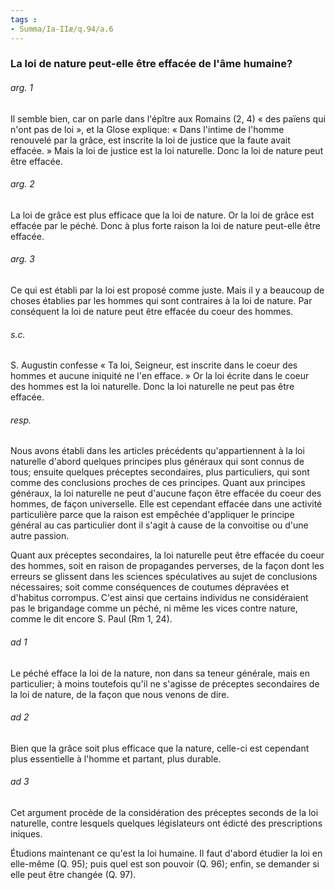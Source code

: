 ```yaml
---
tags : 
- Summa/Ia-IIæ/q.94/a.6
---
```


### La loi de nature peut-elle être effacée de l'âme humaine?

###### arg. 1
Il semble bien, car on parle dans l'épître aux Romains (2, 4) « des païens qui n'ont pas de loi », et la Glose explique: « Dans l'intime de l'homme renouvelé par la grâce, est inscrite la loi de justice que la faute avait effacée. » Mais la loi de justice est la loi naturelle. Donc la loi de nature peut être effacée. 

###### arg. 2
La loi de grâce est plus efficace que la loi de nature. Or la loi de grâce est effacée par le péché. Donc à plus forte raison la loi de nature peut-elle être effacée. 

###### arg. 3
Ce qui est établi par la loi est proposé comme juste. Mais il y a beaucoup de choses établies par les hommes qui sont contraires à la loi de nature. Par conséquent la loi de nature peut être effacée du coeur des hommes. 

###### s.c.
S. Augustin confesse « Ta loi, Seigneur, est inscrite dans le coeur des hommes et aucune iniquité ne l'en efface. » Or la loi écrite dans le coeur des hommes est la loi naturelle. Donc la loi naturelle ne peut pas être effacée. 

###### resp.
Nous avons établi dans les articles précédents qu'appartiennent à la loi naturelle d'abord quelques principes plus généraux qui sont connus de tous; ensuite quelques préceptes secondaires, plus particuliers, qui sont comme des conclusions proches de ces principes. Quant aux principes généraux, la loi naturelle ne peut d'aucune façon être effacée du coeur des hommes, de façon universelle. Elle est cependant effacée dans une activité particulière parce que la raison est empêchée d'appliquer le principe général au cas particulier dont il s'agit à cause de la convoitise ou d'une autre passion. 

Quant aux préceptes secondaires, la loi naturelle peut être effacée du coeur des hommes, soit en raison de propagandes perverses, de la façon dont les erreurs se glissent dans les sciences spéculatives au sujet de conclusions nécessaires; soit comme conséquences de coutumes dépravées et d'habitus corrompus. C'est ainsi que certains individus ne considéraient pas le brigandage comme un péché, ni même les vices contre nature, comme le dit encore S. Paul (Rm 1, 24). 

###### ad 1
Le péché efface la loi de la nature, non dans sa teneur générale, mais en particulier; à moins toutefois qu'il ne s'agisse de préceptes secondaires de la loi de nature, de la façon que nous venons de dire. 

###### ad 2
Bien que la grâce soit plus efficace que la nature, celle-ci est cependant plus essentielle à l'homme et partant, plus durable. 

###### ad 3
Cet argument procède de la considération des préceptes seconds de la loi naturelle, contre lesquels quelques législateurs ont édicté des prescriptions iniques. 

Étudions maintenant ce qu'est la loi humaine. Il faut d'abord étudier la loi en elle-même (Q. 95); puis quel est son pouvoir (Q. 96); enfin, se demander si elle peut être changée (Q. 97). 

